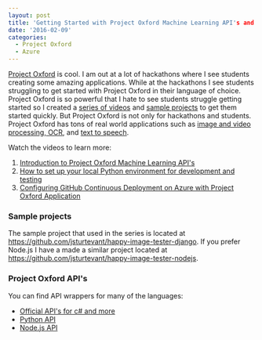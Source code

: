 ```yaml
---
layout: post
title: 'Getting Started with Project Oxford Machine Learning API's and Deployment on Azure'
date: '2016-02-09'
categories:
  - Project Oxford
  - Azure 
---
```


[Project Oxford](https://www.projectoxford.ai/) is cool.  I am out at a lot of hackathons where I see students creating some amazing applications.  While at the hackathons I see students struggling to get started with Project Oxford in their language of choice.  Project Oxford is so powerful that I hate to see students struggle getting started so I created a [series of videos](https://channel9.msdn.com/Search?term=project%20oxford%20sturtevant#lang-en=en&ch9Search) and [sample projects](https://github.com/jsturtevant/happy-image-tester-django) to get them started quickly.  But Project Oxford is not only for hackathons and students.  Project Oxford has tons of real world applications such as [image and video processing, OCR](https://www.projectoxford.ai/vision), and [text to speech](https://www.projectoxford.ai/speech).

Watch the videos to learn more:
1. [Introduction to Project Oxford Machine Learning API's](https://channel9.msdn.com/Blogs/jsturtevant/Introduction-to-Project-Oxford-Machine-Learning-APIs)
2. [How to set up  your local Python environment for development and testing](https://channel9.msdn.com/Blogs/jsturtevant/Setting-up-Project-Oxford-for-Python-on-Windows)
3. [Configuring GitHub Continuous Deployment on Azure with Project Oxford Application](https://channel9.msdn.com/Blogs/jsturtevant/Configuring-GitHub-Continuous-Deployment-on-Azure-with-Project-Oxford-Application)


### Sample projects
The sample project that used in the series is located at https://github.com/jsturtevant/happy-image-tester-django. If you prefer Node.js I have a made a similar project located at https://github.com/jsturtevant/happy-image-tester-nodejs.

### Project Oxford API's
You can find API wrappers for many of the languages:
- [Official API's for c# and more](https://github.com/Microsoft/ProjectOxford-ClientSDK)
- [Python API](https://github.com/southwood/project-oxford-python)
- [Node.js API](https://github.com/felixrieseberg/project-oxford)
